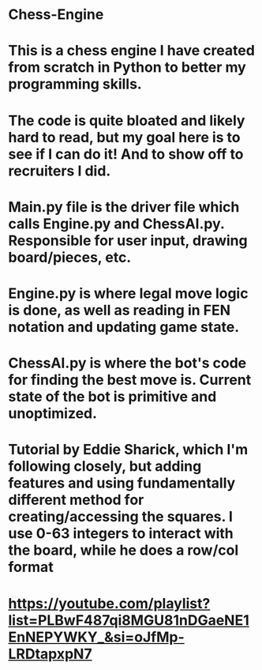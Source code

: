 # Chess-Engine

# This is a chess engine I have created from scratch in Python to better my programming skills.
# The code is quite bloated and likely hard to read, but my goal here is to see if I can do it! And to show off to recruiters I did.

# Main.py file is the driver file which calls Engine.py and ChessAI.py. Responsible for user input, drawing board/pieces, etc.
# Engine.py is where legal move logic is done, as well as reading in FEN notation and updating game state.
# ChessAI.py is where the bot's code for finding the best move is. Current state of the bot is primitive and unoptimized.

# Tutorial by Eddie Sharick, which I'm following closely, but adding features and using fundamentally different method for creating/accessing the squares. I use 0-63 integers to interact with the board, while he does a row/col format
# https://youtube.com/playlist?list=PLBwF487qi8MGU81nDGaeNE1EnNEPYWKY_&si=oJfMp-LRDtapxpN7
